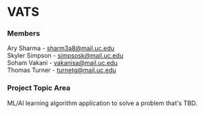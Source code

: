 # VATS

### Members
Ary Sharma - <sharm3a8@mail.uc.edu>  
Skyler Simpson - <simpsosk@mail.uc.edu>  
Soham Vakani - <vakanisa@mail.uc.edu>  
Thomas Turner - <turnetg@mail.uc.edu>  

### Project Topic Area
ML/AI learning algorithm application to solve a problem that's TBD. 
